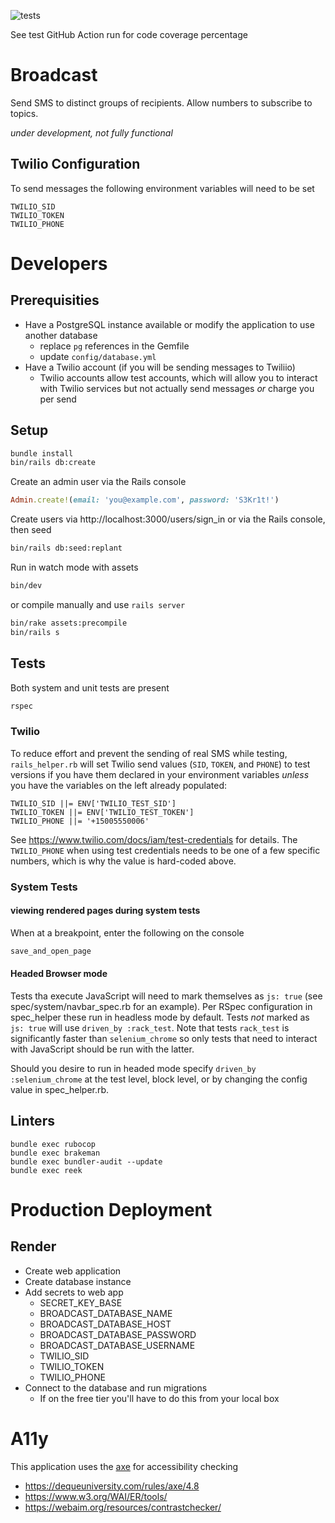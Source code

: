 ![tests](https://github.com/eebbesen/broadcast/actions/workflows/test_lint.yml/badge.svg)

See test GitHub Action run for code coverage percentage

# Broadcast
Send SMS to distinct groups of recipients. Allow numbers to subscribe to topics.

*under development, not fully functional*

## Twilio Configuration
To send messages the following environment variables will need to be set
```
TWILIO_SID
TWILIO_TOKEN
TWILIO_PHONE
```

# Developers
## Prerequisities
* Have a PostgreSQL instance available or modify the application to use another database
  * replace `pg` references in the Gemfile
  * update `config/database.yml`
* Have a Twilio account (if you will be sending messages to Twiliio)
  * Twilio accounts allow test accounts, which will allow you to interact with Twilio services but not actually send messages _or_ charge you per send

## Setup
```bash
bundle install
bin/rails db:create
```

Create an admin user via the Rails console
```ruby
Admin.create!(email: 'you@example.com', password: 'S3Kr1t!')
```

Create users via http://localhost:3000/users/sign_in or via the Rails console, then seed
```bash
bin/rails db:seed:replant
```

Run in watch mode with assets
```bash
bin/dev
```
or compile manually and use `rails server`
```bash
bin/rake assets:precompile
bin/rails s
```


## Tests
Both system and unit tests are present
```bash
rspec
```

### Twilio
To reduce effort and prevent the sending of real SMS while testing, `rails_helper.rb` will set Twilio send values (`SID`, `TOKEN`, and `PHONE`) to test versions if you have them declared in your environment variables _unless_ you have the variables on the left already populated:

```
TWILIO_SID ||= ENV['TWILIO_TEST_SID']
TWILIO_TOKEN ||= ENV['TWILIO_TEST_TOKEN']
TWILIO_PHONE ||= '+15005550006'
```

See https://www.twilio.com/docs/iam/test-credentials for details. The `TWILIO_PHONE` when using test credentials needs to be one of a few specific numbers, which is why the value is hard-coded above.

### System Tests
#### viewing rendered pages during system tests
When at a breakpoint, enter the following on the console
```bash
save_and_open_page
```

#### Headed Browser mode
Tests tha execute JavaScript will need to mark themselves as `js: true` (see spec/system/navbar_spec.rb for an example). Per RSpec configuration in spec_helper these run in headless mode by default. Tests _not_ marked as `js: true` will use `driven_by :rack_test`. Note that tests `rack_test` is significantly faster than `selenium_chrome` so only tests that need to interact with JavaScript should be run with the latter.

Should you desire to run in headed mode specify `driven_by :selenium_chrome` at the test level, block level, or by changing the config value in spec_helper.rb.

## Linters
```
bundle exec rubocop
bundle exec brakeman
bundle exec bundler-audit --update
bundle exec reek
```

# Production Deployment
## Render
* Create web application
* Create database instance
* Add secrets to web app
  * SECRET_KEY_BASE
  * BROADCAST_DATABASE_NAME
  * BROADCAST_DATABASE_HOST
  * BROADCAST_DATABASE_PASSWORD
  * BROADCAST_DATABASE_USERNAME
  * TWILIO_SID
  * TWILIO_TOKEN
  * TWILIO_PHONE
* Connect to the database and run migrations
  * If on the free tier you'll have to do this from your local box


# A11y
This application uses the [axe](https://github.com/dequelabs/axe-core-gems) for accessibility checking

* https://dequeuniversity.com/rules/axe/4.8
* https://www.w3.org/WAI/ER/tools/
* https://webaim.org/resources/contrastchecker/
